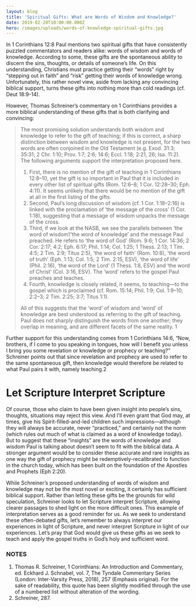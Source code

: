 ```yaml
---
layout: blog
title: 'Spiritual Gifts: What are Words of Wisdom and Knowledge?'
date: 2019-02-20T10:00:00.000Z
hero: /images/uploads/words-of-knowledge-spiritual-gifts.jpg
---
```

In 1 Corinthians 12:8 Paul mentions two spiritual gifts that have consistently puzzled commentators and readers alike: words of wisdom and words of knowledge. According to some, these gifts are the spontaneous ability to discern the sins, thoughts, or details of someone’s life. On this understanding, Christians must practice getting their “words” right by “stepping out in faith” and “risk” getting their words of knowledge wrong. Unfortunately, this rather novel view, aside from lacking any convincing biblical support, turns these gifts into nothing more than cold readings (cf. Deut 18:9-14).

However, Thomas Schreiner’s commentary on 1 Corinthians provides a more biblical understanding of these gifts that is both clarifying and convincing:

> The most promising solution understands both wisdom and knowledge to refer to the gift of teaching; if this is correct, a sharp distinction between wisdom and knowledge is not present, for the two words are often conjoined in the Old Testament (e.g. Exod. 31:3; 35:31; 2 Chr. 1:10; Prov. 1:7; 2:6; 14:6; Eccl. 1:18; 2:21, 26; Isa. 11:2). The following arguments support the interpretation proposed here.
>
> 1. First, there is no mention of the gift of teaching in 1 Corinthians 12:8–10, yet the gift is so important in Paul that it is included in every other list of spiritual gifts (Rom. 12:6–8; 1 Cor. 12:28–30; Eph. 4:11). It seems unlikely that there would be no mention of the gift at all in the first listing of the gifts.
> 2. Second, Paul’s long discussion of wisdom (cf. 1 Cor. 1:18–2:16) is linked with the proclamation of ‘the message of the cross’ (1 Cor. 1:18), suggesting that a message of wisdom unpacks the message of the cross.
> 3. Third, if we look at the NASB, we see the parallels between ‘the word of wisdom’/‘the word of knowledge’ and the message Paul preached. He refers to ‘the word of God’ (Rom. 9:6; 1 Cor. 14:36; 2 Cor. 2:17; 4:2; Eph. 6:17; Phil. 1:14; Col. 1:25; 1 Thess. 2:13; 1 Tim. 4:5; 2 Tim. 2:9; Titus 2:5), ‘the word of faith’ (Rom. 10:8), ‘the word of truth’ (Eph. 1:13; Col. 1:5; 2 Tim. 2:15, ESV), ‘the word of life’ (Phil. 2:16), ‘the word of the Lord’ (1 Thess. 1:8, ESV) and ‘the word of Christ’ (Col. 3:16, ESV). The ‘word’ refers to the gospel Paul preaches and teaches.
> 4. Fourth, knowledge is closely related, it seems, to teaching—to the gospel which is proclaimed (cf. Rom. 15:14; Phil. 1:9; Col. 1:9–10; 2:2–3; 2 Tim. 2:25; 3:7; Titus 1:1).
> 
>All of this suggests that the ‘word’ of wisdom and ‘word’ of knowledge are best understood as referring to the gift of teaching. Paul does not sharply distinguish the words from one another; they overlap in meaning, and are different facets of the same reality. 1

Further support for this understanding comes from 1 Corinthians 14:6, “Now, brothers, if I come to you speaking in tongues, how will I benefit you unless I bring you some revelation or knowledge or prophecy or teaching?” Schreiner points out that since revelation and prophecy are used to refer to the same spontaneous gift, then knowledge would therefore be related to what Paul pairs it with, namely teaching.2

# Let Scripture Interpret Scripture
Of course, those who claim to have been given insight into people’s sins, thoughts, situations may reject this view. And I’ll even grant that God may, at times, give his Spirit-filled-and-led children such impressions—although they will always be accurate, never “practiced,” and certainly not the norm (which rules out much of what is claimed as a word of knowledge today). But to suggest that these “insights” are the words of knowledge and wisdom Paul is talking about doesn’t seem to fit with the biblical data. A stronger argument would be to consider these accurate and rare insights as one way the gift of prophecy might be redemptively-recalibrated to function in the church today, which has been built on the foundation of the Apostles and Prophets (Eph 2:20).

While Schreiner’s proposed understanding of words of wisdom and knowledge may not be the most novel or exciting, it certainly has sufficient biblical support. Rather than letting these gifts be the grounds for wild speculation, Schreiner looks to let Scripture interpret Scripture, allowing clearer passages to shed light on the more difficult ones. This example of interpretation serves as a good reminder for us. As we seek to understand these often-debated gifts, let’s remember to always interpret our experiences in light of Scripture, and never interpret Scripture in light of our experiences. Let’s pray that God would give us these gifts as we seek to teach and apply the gospel truths in God’s holy and sufficient word.

### NOTES
1. Thomas R. Schreiner, 1 Corinthians: An Introduction and Commentary, ed. Eckhard J. Schnabel, vol. 7, The Tyndale Commentary Series (London: Inter-Varsity Press, 2018), 257 (Emphasis original). For the sake of readability, this quote has been slightly modified through the use of a numbered list without alteration of the wording.
2. Schreiner, 287.
